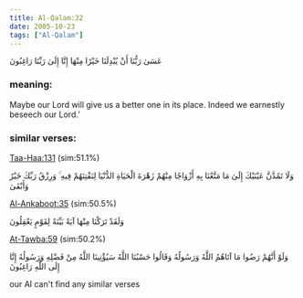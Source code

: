 ```yaml
---
title: Al-Qalam:32
date: 2005-10-23
tags: ["Al-Qalam"]
---
```

عَسَىٰ رَبُّنَا أَنْ يُبْدِلَنَا خَيْرًا مِنْهَا إِنَّا إِلَىٰ رَبِّنَا رَاغِبُونَ
### meaning: 
Maybe our Lord will give us a better one in its place. Indeed we earnestly beseech our Lord.’
### similar verses: 

[Taa-Haa:131](/20/131) (sim:51.1%)

وَلَا تَمُدَّنَّ عَيْنَيْكَ إِلَىٰ مَا مَتَّعْنَا بِهِ أَزْوَاجًا مِنْهُمْ زَهْرَةَ الْحَيَاةِ الدُّنْيَا لِنَفْتِنَهُمْ فِيهِ ۚ وَرِزْقُ رَبِّكَ خَيْرٌ وَأَبْقَىٰ

[Al-Ankaboot:35](/29/35) (sim:50.5%)

وَلَقَدْ تَرَكْنَا مِنْهَا آيَةً بَيِّنَةً لِقَوْمٍ يَعْقِلُونَ

[At-Tawba:59](/9/59) (sim:50.2%)

وَلَوْ أَنَّهُمْ رَضُوا مَا آتَاهُمُ اللَّهُ وَرَسُولُهُ وَقَالُوا حَسْبُنَا اللَّهُ سَيُؤْتِينَا اللَّهُ مِنْ فَضْلِهِ وَرَسُولُهُ إِنَّا إِلَى اللَّهِ رَاغِبُونَ

our AI can't find any similar verses

